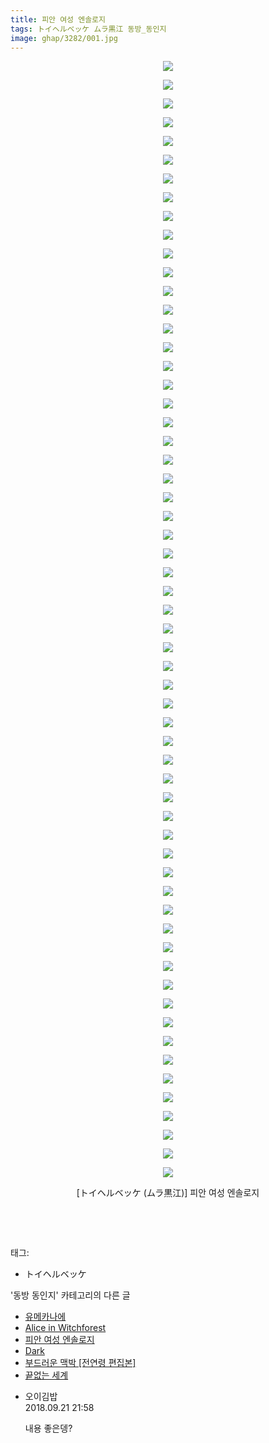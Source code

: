 ```yaml
---
title: 피안 여성 엔솔로지
tags: トイヘルベッケ ムラ黒江 동방_동인지
image: ghap/3282/001.jpg
---
```

<div class="article">
<p style="text-align: center; clear: none; float: none;"><img src="{{ site.nasurl }}/ghap/3282/001.jpg"/></p>
<p style="text-align: center; clear: none; float: none;"><img src="{{ site.nasurl }}/ghap/3282/002.jpg"/></p>
<p style="text-align: center; clear: none; float: none;"><img src="{{ site.nasurl }}/ghap/3282/003.jpg"/></p>
<p style="text-align: center; clear: none; float: none;"><img src="{{ site.nasurl }}/ghap/3282/004.jpg"/></p>
<p style="text-align: center; clear: none; float: none;"><img src="{{ site.nasurl }}/ghap/3282/005.jpg"/></p>
<p style="text-align: center; clear: none; float: none;"><img src="{{ site.nasurl }}/ghap/3282/006.jpg"/></p>
<p style="text-align: center; clear: none; float: none;"><img src="{{ site.nasurl }}/ghap/3282/007.jpg"/></p>
<p style="text-align: center; clear: none; float: none;"><img src="{{ site.nasurl }}/ghap/3282/008.jpg"/></p>
<p style="text-align: center; clear: none; float: none;"><img src="{{ site.nasurl }}/ghap/3282/009.jpg"/></p>
<p style="text-align: center; clear: none; float: none;"><img src="{{ site.nasurl }}/ghap/3282/010.jpg"/></p>
<p style="text-align: center; clear: none; float: none;"><img src="{{ site.nasurl }}/ghap/3282/011.jpg"/></p>
<p style="text-align: center; clear: none; float: none;"><img src="{{ site.nasurl }}/ghap/3282/012.jpg"/></p>
<p style="text-align: center; clear: none; float: none;"><img src="{{ site.nasurl }}/ghap/3282/013.jpg"/></p>
<p style="text-align: center; clear: none; float: none;"><img src="{{ site.nasurl }}/ghap/3282/014.jpg"/></p>
<p style="text-align: center; clear: none; float: none;"><img src="{{ site.nasurl }}/ghap/3282/015.jpg"/></p>
<p style="text-align: center; clear: none; float: none;"><img src="{{ site.nasurl }}/ghap/3282/016.jpg"/></p>
<p style="text-align: center; clear: none; float: none;"><img src="{{ site.nasurl }}/ghap/3282/017.jpg"/></p>
<p style="text-align: center; clear: none; float: none;"><img src="{{ site.nasurl }}/ghap/3282/018.jpg"/></p>
<p style="text-align: center; clear: none; float: none;"><img src="{{ site.nasurl }}/ghap/3282/019.jpg"/></p>
<p style="text-align: center; clear: none; float: none;"><img src="{{ site.nasurl }}/ghap/3282/020.jpg"/></p>
<p style="text-align: center; clear: none; float: none;"><img src="{{ site.nasurl }}/ghap/3282/021.jpg"/></p>
<p style="text-align: center; clear: none; float: none;"><img src="{{ site.nasurl }}/ghap/3282/022.jpg"/></p>
<p style="text-align: center; clear: none; float: none;"><img src="{{ site.nasurl }}/ghap/3282/023.jpg"/></p>
<p style="text-align: center; clear: none; float: none;"><img src="{{ site.nasurl }}/ghap/3282/024.jpg"/></p>
<p style="text-align: center; clear: none; float: none;"><img src="{{ site.nasurl }}/ghap/3282/025.jpg"/></p>
<p style="text-align: center; clear: none; float: none;"><img src="{{ site.nasurl }}/ghap/3282/026.jpg"/></p>
<p style="text-align: center; clear: none; float: none;"><img src="{{ site.nasurl }}/ghap/3282/027.jpg"/></p>
<p style="text-align: center; clear: none; float: none;"><img src="{{ site.nasurl }}/ghap/3282/028.jpg"/></p>
<p style="text-align: center; clear: none; float: none;"><img src="{{ site.nasurl }}/ghap/3282/029.jpg"/></p>
<p style="text-align: center; clear: none; float: none;"><img src="{{ site.nasurl }}/ghap/3282/030.jpg"/></p>
<p style="text-align: center; clear: none; float: none;"><img src="{{ site.nasurl }}/ghap/3282/031.jpg"/></p>
<p style="text-align: center; clear: none; float: none;"><img src="{{ site.nasurl }}/ghap/3282/032.jpg"/></p>
<p style="text-align: center; clear: none; float: none;"><img src="{{ site.nasurl }}/ghap/3282/033.jpg"/></p>
<p style="text-align: center; clear: none; float: none;"><img src="{{ site.nasurl }}/ghap/3282/034.jpg"/></p>
<p style="text-align: center; clear: none; float: none;"><img src="{{ site.nasurl }}/ghap/3282/035.jpg"/></p>
<p style="text-align: center; clear: none; float: none;"><img src="{{ site.nasurl }}/ghap/3282/036.jpg"/></p>
<p style="text-align: center; clear: none; float: none;"><img src="{{ site.nasurl }}/ghap/3282/037.jpg"/></p>
<p style="text-align: center; clear: none; float: none;"><img src="{{ site.nasurl }}/ghap/3282/038.jpg"/></p>
<p style="text-align: center; clear: none; float: none;"><img src="{{ site.nasurl }}/ghap/3282/039.jpg"/></p>
<p style="text-align: center; clear: none; float: none;"><img src="{{ site.nasurl }}/ghap/3282/040.jpg"/></p>
<p style="text-align: center; clear: none; float: none;"><img src="{{ site.nasurl }}/ghap/3282/041.jpg"/></p>
<p style="text-align: center; clear: none; float: none;"><img src="{{ site.nasurl }}/ghap/3282/042.jpg"/></p>
<p style="text-align: center; clear: none; float: none;"><img src="{{ site.nasurl }}/ghap/3282/043.jpg"/></p>
<p style="text-align: center; clear: none; float: none;"><img src="{{ site.nasurl }}/ghap/3282/044.jpg"/></p>
<p style="text-align: center; clear: none; float: none;"><img src="{{ site.nasurl }}/ghap/3282/045.jpg"/></p>
<p style="text-align: center; clear: none; float: none;"><img src="{{ site.nasurl }}/ghap/3282/046.jpg"/></p>
<p style="text-align: center; clear: none; float: none;"><img src="{{ site.nasurl }}/ghap/3282/047.jpg"/></p>
<p style="text-align: center; clear: none; float: none;"><img src="{{ site.nasurl }}/ghap/3282/048.jpg"/></p>
<p style="text-align: center; clear: none; float: none;"><img src="{{ site.nasurl }}/ghap/3282/049.jpg"/></p>
<p style="text-align: center; clear: none; float: none;"><img src="{{ site.nasurl }}/ghap/3282/050.jpg"/></p>
<p style="text-align: center; clear: none; float: none;"><img src="{{ site.nasurl }}/ghap/3282/051.jpg"/></p>
<p style="text-align: center; clear: none; float: none;"><img src="{{ site.nasurl }}/ghap/3282/052.jpg"/></p>
<p style="text-align: center; clear: none; float: none;"><img src="{{ site.nasurl }}/ghap/3282/053.jpg"/></p>
<p style="text-align: center; clear: none; float: none;"><img src="{{ site.nasurl }}/ghap/3282/054.jpg"/></p>
<p style="text-align: center; clear: none; float: none;"><img src="{{ site.nasurl }}/ghap/3282/055.jpg"/></p>
<p style="text-align: center; clear: none; float: none;"><img src="{{ site.nasurl }}/ghap/3282/056.jpg"/></p>
<p style="text-align: center; clear: none; float: none;"><img src="{{ site.nasurl }}/ghap/3282/057.jpg"/></p>
<p style="text-align: center; clear: none; float: none;"><img src="{{ site.nasurl }}/ghap/3282/058.jpg"/></p>
<p style="text-align: center; clear: none; float: none;"><img src="{{ site.nasurl }}/ghap/3282/059.jpg"/></p>
<p style="text-align: center; clear: none; float: none;"><img src="{{ site.nasurl }}/ghap/3282/060.jpg"/></p>
<p style="text-align: center; clear: none; float: none;">[トイヘルベッケ (ムラ黒江)] 피안 여성 엔솔로지</p>
<p style="text-align: center; clear: none; float: none;"><br/></p>
<p><br/></p>
</div><div class="tagTrail">
<p>태그: </p>
<ul>
<li>トイヘルベッケ</li>
</ul>
</div><div class="another">
<p>'동방 동인지' 카테고리의 다른 글</p>
<ul>
<li><a href="/2017-05-24-ghap_3296">유메카나에</a></li>
<li><a href="/2017-05-23-ghap_3283">Alice in Witchforest</a></li>
<li><a href="/2017-05-23-ghap_3282">피안 여성 엔솔로지</a></li>
<li><a href="/2017-05-23-ghap_3280">Dark</a></li>
<li><a href="/2017-05-23-ghap_3278">부드러운 맥박 [전연령 편집본]</a></li>
<li><a href="/2017-05-23-ghap_3277">끝없는 세계</a></li>
</ul>
</div><div class="cb_module cb_fluid">
<div class="cb_wrt cb_profile">
<div class="comment">
<ul>
<li class="cb_thumb_off" id="comment15337670">
<div class="cb_comment_area">
<div class="cb_info_area">
<div class="cb_section">
<span class="cb_nick_name">오이김밥</span>
</div>
<div class="cb_section">
<span class="cb_date">2018.09.21 21:58 </span>
</div>
</div>
<div class="cb_dsc_comment">
<p class="cb_dsc">
											내용 좋은뎅?
										</p>
</div>
</div></li>
</ul>
</div>
</div><!-- commentList close -->
</div>